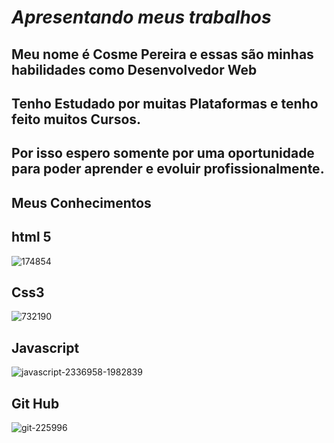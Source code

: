 # _*Apresentando meus trabalhos*_

## Meu nome é Cosme Pereira e essas são minhas habilidades como Desenvolvedor Web
## Tenho  Estudado por muitas Plataformas e tenho feito muitos Cursos.
## Por isso espero somente por uma oportunidade para poder aprender e evoluir profissionalmente.

## Meus Conhecimentos
## html 5
![174854](https://user-images.githubusercontent.com/85316738/148166600-5dd68354-995d-457e-b640-2a8cc8060687.png)


## Css3
![732190](https://user-images.githubusercontent.com/85316738/148166261-2665d03b-f4f3-426d-8009-d9af134911fa.png)


## Javascript
![javascript-2336958-1982839](https://user-images.githubusercontent.com/85316738/148166436-2bb4c0c2-a14a-415e-881f-1d74378140e5.png)


## Git Hub
![git-225996](https://user-images.githubusercontent.com/85316738/148166193-5ebb5c50-1578-4a90-9e47-1b1250b277b2.png)
